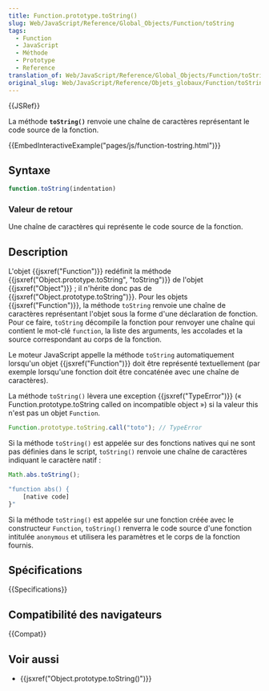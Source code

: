 ```yaml
---
title: Function.prototype.toString()
slug: Web/JavaScript/Reference/Global_Objects/Function/toString
tags:
  - Function
  - JavaScript
  - Méthode
  - Prototype
  - Reference
translation_of: Web/JavaScript/Reference/Global_Objects/Function/toString
original_slug: Web/JavaScript/Reference/Objets_globaux/Function/toString
---
```


{{JSRef}}

La méthode **`toString()`** renvoie une chaîne de caractères représentant le code source de la fonction.

{{EmbedInteractiveExample("pages/js/function-tostring.html")}}

## Syntaxe

```js
function.toString(indentation)
```

### Valeur de retour

Une chaîne de caractères qui représente le code source de la fonction.

## Description

L'objet {{jsxref("Function")}} redéfinit la méthode {{jsxref("Object.prototype.toString", "toString")}} de l'objet {{jsxref("Object")}} ; il n'hérite donc pas de {{jsxref("Object.prototype.toString")}}. Pour les objets {{jsxref("Function")}}, la méthode `toString` renvoie une chaîne de caractères représentant l'objet sous la forme d'une déclaration de fonction. Pour ce faire, `toString` décompile la fonction pour renvoyer une chaîne qui contient le mot-clé `function`, la liste des arguments, les accolades et la source correspondant au corps de la fonction.

Le moteur JavaScript appelle la méthode `toString` automatiquement lorsqu'un objet {{jsxref("Function")}} doit être représenté textuellement (par exemple lorsqu'une fonction doit être concaténée avec une chaîne de caractères).

La méthode `toString()` lèvera une exception {{jsxref("TypeError")}} (« Function.prototype.toString called on incompatible object ») si la valeur this n'est pas un objet `Function`.

```js example-bad
Function.prototype.toString.call("toto"); // TypeError
```

Si la méthode `toString()` est appelée sur des fonctions natives qui ne sont pas définies dans le script, `toString()` renvoie une chaîne de caractères indiquant le caractère natif :

```js
Math.abs.toString();

"function abs() {
    [native code]
}"
```

Si la méthode `toString()` est appelée sur une fonction créée avec le constructeur `Function`, `toString()` renverra le code source d'une fonction intitulée `anonymous` et utilisera les paramètres et le corps de la fonction fournis.

## Spécifications

{{Specifications}}

## Compatibilité des navigateurs

{{Compat}}

## Voir aussi

- {{jsxref("Object.prototype.toString()")}}
